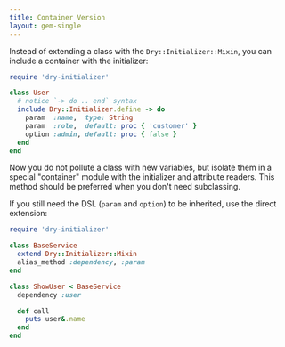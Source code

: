 ```yaml
---
title: Container Version
layout: gem-single
---
```


Instead of extending a class with the `Dry::Initializer::Mixin`, you can include a container with the initializer:

```ruby
require 'dry-initializer'

class User
  # notice `-> do .. end` syntax
  include Dry::Initializer.define -> do
    param  :name,  type: String
    param  :role,  default: proc { 'customer' }
    option :admin, default: proc { false }
  end
end
```

Now you do not pollute a class with new variables, but isolate them in a special "container" module with the initializer and attribute readers. This method should be preferred when you don't need subclassing.

If you still need the DSL (`param` and `option`) to be inherited, use the direct extension:

```ruby
require 'dry-initializer'

class BaseService
  extend Dry::Initializer::Mixin
  alias_method :dependency, :param
end

class ShowUser < BaseService
  dependency :user

  def call
    puts user&.name
  end
end
```
